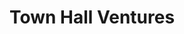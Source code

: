 ---
layout: firm_page
title: "Town Hall Ventures"
id: "townhallventures.com"
permalink: "/townhallventurestownhallventures.com/"
website: "https://www.townhallventures.com"
offices: "New York (United States)"
investment_stages: "Seed, Series A, Series B, Series C"
portfolio_companies: "aetion, Brave Health, Concert Health, Connections, Cityblock, Eleanor Health, Curana, Empassion, Equality Health, Foresight, Habitat Health, Harmony Cares, Hopscotch, Landmark, Marble, MyLaurel, Bright Health Group, Playground, Plume, Qualified Health, Signify Health, Somatus, Spark Pediatrics, Strive Health, Suvida Health, Thyme Care, Torch, Trusted, Twentyeight, Unite Us, VillageMD, Welbe Health, Zing Health"
portfolio_link: "https://www.townhallventures.com/portfolio"
investment_markets: "Healthcare technology and services"
founded_year: "2018"
description: "Town Hall Ventures invests in companies transforming access to equitable care for underserved Americans. They focus on scaling models improving healthcare outcomes in underserved communities, aiming for top-quartile financial results. The firm provides substantial time, resources, and access to strategic relationships to support its portfolio companies."
linkedin: "https://www.linkedin.com/company/townhallventures/"
twitter: ""
instagram: ""
team_page: "https://www.townhallventures.com/team"
investor_type: "Venture Capital"
crunchbase: "https://www.crunchbase.com/organization/town-hall-ventures"
pitchbook: ""

# SEO Optimization
meta_title: "Town Hall Ventures - VC Firm - projectstartups.com"
meta_description: "Town Hall Ventures, Town Hall Ventures invests in companies transforming access to equitable care for underserved Americans. They focus on scaling models improving health..."
meta_keywords: "Town Hall Ventures, Healthcare technology and services, VC firm, venture capital, startup investor, projectstartups.com"
canonical_url: "https://vc.projectstartups.com/townhallventurestownhallventures.com/"
---